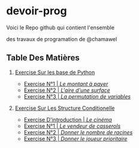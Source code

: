 # devoir-prog

Voici le Repo github qui contient l'ensemble 

des travaux de  programation de @chamawel

## Table Des Matières

1. [Exercise Sur les base de Python](Exercises/Les-bases/) 
    - [Exercise N°1 | *Le montant à payer*](Exercises/Les-bases/ex-1p4.py)
    - [Exercise N°2 | *L'aire d'une surface*](Exercises/Les-bases/ex-2p5.py)
    - [Exercise N°3 | *La permutation de variables*](Exercises/Les-bases/ex-3p5.py)

2. [Exercise Sur Les Structure Conditionelle](Exercises/Struct-condi/) 
    - [Exercise D'introduction | *Le cinéma* ](Exercises/Struct-condi/ex-cine.py)
    - [Exercise N°1 | *Le vendeur de casserols*](Exercises/Struct-condi/ex-1p7.py)
    - [Exercise N°2 | *Donner le nombre de racines* ](Exercises/Struct-condi/ex-2p8.py)
    - [Exercise N°3 | *Donner le joueur prioritaire* ](Exercises/Struct-condi/ex-3p9.py)